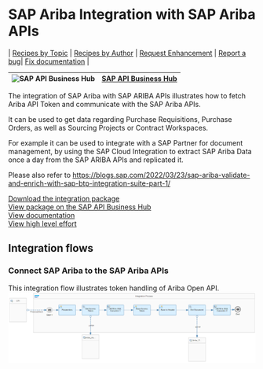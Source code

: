 # SAP Ariba Integration with SAP Ariba APIs 

\| [Recipes by Topic](../../readme.md ) \| [Recipes by Author](../../author.md ) \| [Request Enhancement](https://github.com/SAP-samples/cloud-integration-flow/issues/new?assignees=&labels=Recipe%20Fix,enhancement&template=recipe-request.md&title=Improve%20SAP%20Ariba%20Integration%20with%20SAP%20Ariba%20APIs) \| [Report a bug](https://github.com/SAP-samples/cloud-integration-flow/issues/new?assignees=&labels=Recipe%20Fix,bug&template=bug_report.md&title=Issue%20with%20SAP%20Ariba%20Integration%20with%20SAP%20Ariba%20APIs)\| [Fix documentation](https://github.com/SAP-samples/cloud-integration-flow/issues/new?assignees=&labels=Recipe%20Fix,documentation&template=bug_report.md&title=Docu%20fix%20SAP%20Ariba%20Integration%20with%20SAP%20Ariba%20APIs) \| 

 ![SAP API Business Hub](https://github.com/SAPAPIBusinessHub.png?size=50 ) | [SAP API Business Hub](https://api.sap.com/allcommunity) | 
 ----|----| 
<p>The integration of SAP Ariba with SAP ARIBA APIs illustrates how to fetch Ariba API Token and communicate with the SAP Ariba APIs.</p> 
<p>It can be used to get data regarding Purchase Requisitions, Purchase Orders, as well as Sourcing Projects or Contract Workspaces.</p> 
<p>For example it can be used to integrate with a SAP Partner for document management, by using the SAP Cloud Integration to extract SAP Ariba Data once a day from the SAP ARIBA APIs and replicated it.</p> 
<p>Please also refer to <a href="https://blogs.sap.com/2022/03/23/sap-ariba-validate-and-enrich-with-sap-btp-integration-suite-part-1/" rel="nofollow">https://blogs.sap.com/2022/03/23/sap-ariba-validate-and-enrich-with-sap-btp-integration-suite-part-1/</a></p>

[Download the integration package](SAPAribaIntegrationwithSAPAribaAPIs.zip)\
[View package on the SAP API Business Hub](https://api.sap.com/package/SAPAribaIntegrationwithSAPAribaAPIs)\
[View documentation](SAPAribaIntegrationwithSAPAribaAPIs.pdf)\
[View high level effort](effort.md)
## Integration flows
### Connect SAP Ariba to the SAP Ariba APIs 
This integration flow illustrates token handling of Ariba Open API. \
 ![input-image](Connect_SAP_Ariba_to_the_SAP_Ariba_APIs.png)